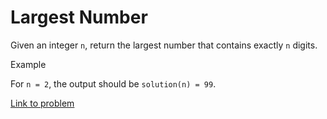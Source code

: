# Largest Number

Given an integer `n`, return the largest number that contains exactly `n` digits.

Example

For `n = 2`, the output should be `solution(n) = 99`.

[Link to problem](https://app.codesignal.com/arcade/code-arcade/intro-gates/SZB5XypsMokGusDhX)

